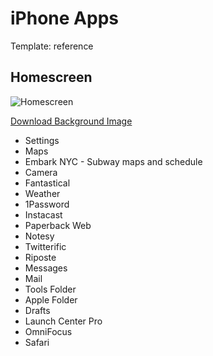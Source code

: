 iPhone Apps
==========
Template: reference

## Homescreen ##

![Homescreen](http://f.cl.ly/items/1T1s3O1T1b3X3v3w283B/Cloud%20Nov%203,%202013,%200%3A00%3A45.png)

[Download Background Image](http://cl.ly/image/3N271J442u2H)

* Settings
* Maps
* Embark NYC - Subway maps and schedule
* Camera
* Fantastical
* Weather
* 1Password
* Instacast
* Paperback Web
* Notesy
* Twitterific
* Riposte
* Messages
* Mail
* Tools Folder
* Apple Folder
* Drafts
* Launch Center Pro
* OmniFocus
* Safari